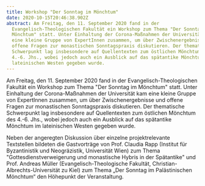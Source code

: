 ```yaml
---
title: Workshop "Der Sonntag im Mönchtum"
date: 2020-10-15T20:46:38.902Z
abstract: Am Freitag, den 11. September 2020 fand in der
  Evangelisch-Theologischen Fakultät ein Workshop zum Thema "Der Sonntag im
  Mönchtum" statt. Unter Einhaltung der Corona-Maßnahmen der Universität kam
  eine kleine Gruppe von ExpertInnen zusammen, um über Zwischenergebnisse und
  offene Fragen zur monastischen Sonntagspraxis diskutieren. Der thematische
  Schwerpunkt lag insbesondere auf Quellentexten zum östlichen Mönchtum des
  4.-6. Jhs., wobei jedoch auch ein Ausblick auf das spätantike Mönchtum im
  lateinischen Westen gegeben wurde.
---
```

Am Freitag, den 11. September 2020 fand in der Evangelisch-Theologischen Fakultät ein Workshop zum Thema "Der Sonntag im Mönchtum" statt. Unter Einhaltung der Corona-Maßnahmen der Universität kam eine kleine Gruppe von ExpertInnen zusammen, um über Zwischenergebnisse und offene Fragen zur monastischen Sonntagspraxis diskutieren. Der thematische Schwerpunkt lag insbesondere auf Quellentexten zum östlichen Mönchtum des 4.-6. Jhs., wobei jedoch auch ein Ausblick auf das spätantike Mönchtum im lateinischen Westen gegeben wurde.

Neben der angeregten Diskussion über einzelne projektrelevante Textstellen bildeten die Gastvorträge von Prof. Claudia Rapp (Institut für Byzantinistik und Neogräzistik, Universität Wien) zum Thema "Gottesdienstverweigerung und monastische Hybris in der Spätantike" und Prof. Andreas Müller (Evangelisch-Theologische Fakultät, Christian-Albrechts-Universität zu Kiel)  zum Thema „Der Sonntag im Palästinischen Mönchtum“ den Höhepunkt der Veranstaltung.
